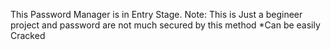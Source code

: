 This Password Manager is in Entry Stage.
Note:
    This is Just a begineer project and password are not much secured by this method
    *Can be easily Cracked
